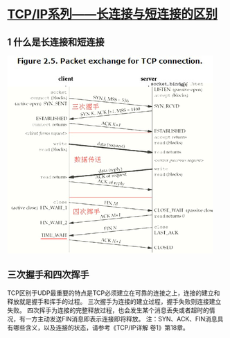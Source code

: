 # [TCP/IP系列——长连接与短连接的区别](https://www.cnblogs.com/pangguoping/p/5571422.html)

## 1 什么是长连接和短连接
![img](static/image/0959410.png)

## 三次握手和四次挥手
TCP区别于UDP最重要的特点是TCP必须建立在可靠的连接之上，连接的建立和释放就是握手和挥手的过程。
三次握手为连接的建立过程，握手失败则连接建立失败。
四次挥手为连接的完整释放过程，也会发生某个消息丢失或者超时的情况，有一方主动发送FIN消息即表示连接即将释放。
注：SYN、ACK、FIN消息具有哪些含义，以及连接的状态，请参考《TCP/IP详解 卷1》第18章。



